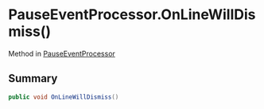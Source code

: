 # PauseEventProcessor.OnLineWillDismiss()

Method in [PauseEventProcessor](/docs/api/csharp/yarn.unity.pauseeventprocessor.md)

## Summary



```csharp
public void OnLineWillDismiss()
```

